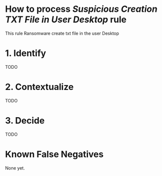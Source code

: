 # How to process *Suspicious Creation TXT File in User Desktop* rule
This rule Ransomware create txt file in the user Desktop

# 1. Identify
TODO

# 2. Contextualize
TODO

# 3. Decide
TODO

# Known False Negatives
None yet.
